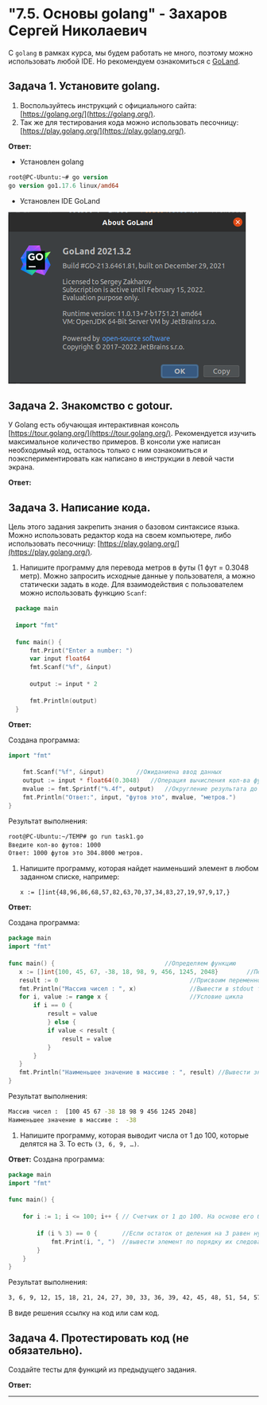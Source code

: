 # "7.5. Основы golang" - Захаров Сергей Николаевич

С `golang` в рамках курса, мы будем работать не много, поэтому можно использовать любой IDE. 
Но рекомендуем ознакомиться с [GoLand](https://www.jetbrains.com/ru-ru/go/).  

## Задача 1. Установите golang.
1. Воспользуйтесь инструкций с официального сайта: [https://golang.org/](https://golang.org/).
2. Так же для тестирования кода можно использовать песочницу: [https://play.golang.org/](https://play.golang.org/).

**Ответ:**
* Установлен golang
```ps
root@PC-Ubuntu:~# go version
go version go1.17.6 linux/amd64

```
* Установлен IDE GoLand

![goland-2021](/07-terraform-05-golang/img/goland-2021.png)



## Задача 2. Знакомство с gotour.
У Golang есть обучающая интерактивная консоль [https://tour.golang.org/](https://tour.golang.org/). 
Рекомендуется изучить максимальное количество примеров. В консоли уже написан необходимый код, 
осталось только с ним ознакомиться и поэкспериментировать как написано в инструкции в левой части экрана.  

**Ответ:**

## Задача 3. Написание кода. 
Цель этого задания закрепить знания о базовом синтаксисе языка. Можно использовать редактор кода 
на своем компьютере, либо использовать песочницу: [https://play.golang.org/](https://play.golang.org/).

1. Напишите программу для перевода метров в футы (1 фут = 0.3048 метр). Можно запросить исходные данные 
у пользователя, а можно статически задать в коде.
    Для взаимодействия с пользователем можно использовать функцию `Scanf`:
    
  ```go
    package main
    
    import "fmt"
    
    func main() {
        fmt.Print("Enter a number: ")
        var input float64
        fmt.Scanf("%f", &input)
    
        output := input * 2
    
        fmt.Println(output)    
    }
   ```

**Ответ:**

Создана программа:
```go
import "fmt"

	fmt.Scanf("%f", &input)			//Ожиданиена ввод данных
	output := input * float64(0.3048)	//Операция вычисления кол-ва футов
	mvalue := fmt.Sprintf("%.4f", output)	//Округление результата до 4-го знака (по аналогии со значением констаны футов)
	fmt.Println("Ответ:", input, "футов это", mvalue, "метров.")
}
```
Результат выполнения:
```sh
root@PC-Ubuntu:~/TEMP# go run task1.go 
Введите кол-во футов: 1000
Ответ: 1000 футов это 304.8000 метров.
```
 
1. Напишите программу, которая найдет наименьший элемент в любом заданном списке, например:
    ```
    x := []int{48,96,86,68,57,82,63,70,37,34,83,27,19,97,9,17,}
    ```
 **Ответ:**
 
 Создана программа:
 ```go
package main
import "fmt"

func main() {								//Определяем функцию
	x := []int{100, 45, 67, -38, 18, 98, 9, 456, 1245, 2048}		//Переменной x присваиваем  массив челых чисел 
	result := 0							            //Присвоим переменной result стартовое значение равное 0
	fmt.Println("Массив чисел : ", x)				//Вывести в stdout текст в кавычках и значения массива чисел
	for i, value := range x {                       //Условие цикла
		if i == 0 {                                 
			result = value
		    } else {
			if value < result {
				result = value
			}
		}
	}
	fmt.Println("Наименьшее значение в массиве : ", result) //Вывести значение после выполнения условий
}
 ```
 Результат выполнения:
 ```sh
 Массив чисел :  [100 45 67 -38 18 98 9 456 1245 2048]
Наименьшее значение в массиве :  -38
 ```
    
1. Напишите программу, которая выводит числа от 1 до 100, которые делятся на 3. То есть `(3, 6, 9, …)`.

**Ответ:**
Создана программа:
```go
package main
import "fmt"

func main() {

	for i := 1; i <= 100; i++ { // Счетчик от 1 до 100. На основе его будем перебирать значения заданного диапазона

		if (i % 3) == 0 { 		//Если остаток от деления на 3 равен нулю, то
			fmt.Print(i, ", ") 	//вывести элемент по порядку их следования
		}
	}
}
```
Результат выполнения:
```sh
3, 6, 9, 12, 15, 18, 21, 24, 27, 30, 33, 36, 39, 42, 45, 48, 51, 54, 57, 60, 63, 66, 69, 72, 75, 78, 81, 84, 87, 90, 93, 96, 99,
```
В виде решения ссылку на код или сам код. 

## Задача 4. Протестировать код (не обязательно).

Создайте тесты для функций из предыдущего задания. 

**Ответ:**


---

